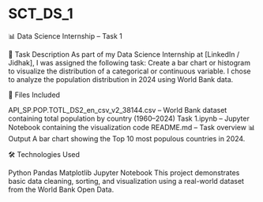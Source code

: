 # SCT_DS_1

📊 Data Science Internship – Task 1

📝 Task Description
As part of my Data Science Internship at [LinkedIn / Jidhak], I was assigned the following task:
Create a bar chart or histogram to visualize the distribution of a categorical or continuous variable. I chose to analyze the population distribution in 2024 using World Bank data.

📁 Files Included

API_SP.POP.TOTL_DS2_en_csv_v2_38144.csv – World Bank dataset containing total population by country (1960–2024)
Task 1.ipynb – Jupyter Notebook containing the visualization code
README.md – Task overview
📊 Output
A bar chart showing the Top 10 most populous countries in 2024.

🛠️ Technologies Used

Python
Pandas
Matplotlib
Jupyter Notebook
This project demonstrates basic data cleaning, sorting, and visualization using a real-world dataset from the World Bank Open Data.
